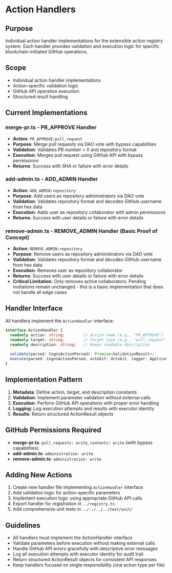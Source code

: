 # Action Handlers

## Purpose
Individual action handler implementations for the extensible action registry system. Each handler provides validation and execution logic for specific blockchain-initiated GitHub operations.

## Scope
- Individual action handler implementations
- Action-specific validation logic
- GitHub API operation execution
- Structured result handling

## Current Implementations

### merge-pr.ts - PR_APPROVE Handler
- **Action**: `PR_APPROVE:pull_request`
- **Purpose**: Merge pull requests via DAO vote with bypass capabilities
- **Validation**: Validates PR number > 0 and repository format
- **Execution**: Merges pull request using GitHub API with bypass permissions
- **Returns**: Success with SHA or failure with error details

### add-admin.ts - ADD_ADMIN Handler  
- **Action**: `ADD_ADMIN:repository`
- **Purpose**: Add users as repository administrators via DAO vote
- **Validation**: Validates repository format and decodes GitHub username from hex data
- **Execution**: Adds user as repository collaborator with admin permissions
- **Returns**: Success with user details or failure with error details

### remove-admin.ts - REMOVE_ADMIN Handler (Basic Proof of Concept)
- **Action**: `REMOVE_ADMIN:repository`
- **Purpose**: Remove users as repository administrators via DAO vote
- **Validation**: Validates repository format and decodes GitHub username from hex data
- **Execution**: Removes user as repository collaborator 
- **Returns**: Success with user details or failure with error details
- **Critical Limitation**: Only removes active collaborators. Pending invitations remain unchanged - this is a basic implementation that does not handle all edge cases

## Handler Interface
All handlers implement the `ActionHandler` interface:
```typescript
interface ActionHandler {
  readonly action: string;        // Action name (e.g., "PR_APPROVE")
  readonly target: string;        // Target type (e.g., "pull_request")
  readonly description: string;   // Human readable description
  
  validate(parsed: CogniActionParsed): Promise<ValidationResult>;
  execute(parsed: CogniActionParsed, octokit: Octokit, logger: Application['log']): Promise<ActionResult>;
}
```

## Implementation Pattern
1. **Metadata**: Define action, target, and description constants
2. **Validation**: Implement parameter validation without external calls
3. **Execution**: Perform GitHub API operations with proper error handling
4. **Logging**: Log execution attempts and results with executor identity
5. **Results**: Return structured ActionResult objects

## GitHub Permissions Required
- **merge-pr.ts**: `pull_requests: write`, `contents: write` (with bypass capabilities)
- **add-admin.ts**: `administration: write`
- **remove-admin.ts**: `administration: write`

## Adding New Actions
1. Create new handler file implementing `ActionHandler` interface
2. Add validation logic for action-specific parameters
3. Implement execution logic using appropriate GitHub API calls
4. Export handler for registration in `../registry.ts`
5. Add comprehensive unit tests in `../../../../test/unit/`

## Guidelines
- All handlers must implement the ActionHandler interface
- Validate parameters before execution without making external calls
- Handle GitHub API errors gracefully with descriptive error messages
- Log all execution attempts with executor identity for audit trail
- Return structured ActionResult objects for consistent API responses
- Keep handlers focused on single responsibility (one action type per file)
